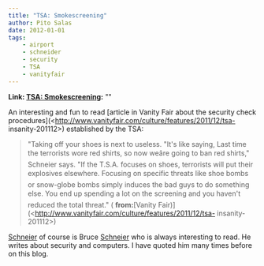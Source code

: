 ```yaml
---
title: "TSA: Smokescreening"
author: Pito Salas
date: 2012-01-01
tags:
    - airport
    - schneider
    - security
    - TSA
    - vanityfair
---
```


**Link: [TSA: Smokescreening](None):** ""



An interesting and fun to read [article in Vanity Fair about the security
check procedures](<http://www.vanityfair.com/culture/features/2011/12/tsa-
insanity-201112>) established by the TSA:

> "Taking off your shoes is next to useless. "It's like saying, Last time the
> terrorists wore red shirts, so now weâre going to ban red shirts,"
> Schneier says. "If the T.S.A. focuses on shoes, terrorists will put their
> explosives elsewhere. Focusing on specific threats like shoe bombs or
> snow-globe bombs simply induces the bad guys to do something else. You end
> up spending a lot on the screening and you haven't reduced the total
> threat." ( **from:**[Vanity
> Fair)](<http://www.vanityfair.com/culture/features/2011/12/tsa-
> insanity-201112>)

[Schneier](<http://www.schneier.com/>) of course is Bruce
[Schneier](<http://www.schneier.com/>) who is always interesting to read. He
writes about security and computers. I have quoted him many times before on
this blog.


